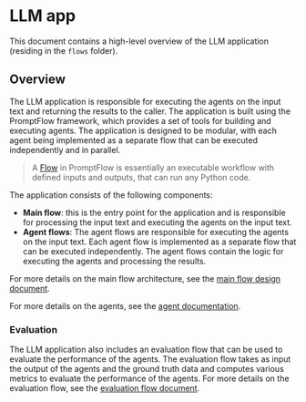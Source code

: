# LLM app

This document contains a high-level overview of the LLM application (residing in the `flows` folder).

## Overview

The LLM application is responsible for executing the agents on the input text and returning the results to the caller. The application is built using the PromptFlow framework, which provides a set of tools for building and executing agents. The application is designed to be modular, with each agent being implemented as a separate flow that can be executed independently and in parallel.

> A [Flow](https://learn.microsoft.com/en-us/azure/machine-learning/prompt-flow/concept-flows?view=azureml-api-2) in PromptFlow is essentially an executable workflow with defined inputs and outputs, that can run any Python code.

The application consists of the following components:

- **Main flow**: this is the entry point for the application and is responsible for processing the input text and executing the agents on the input text.
- **Agent flows**: The agent flows are responsible for executing the agents on the input text. Each agent flow is implemented as a separate flow that can be executed independently. The agent flows contain the logic for executing the agents and processing the results.

For more details on the main flow architecture, see the [main flow design document](./main_flow_design.md).

For more details on the agents, see the [agent documentation](./agent_design.md).

### Evaluation

The LLM application also includes an evaluation flow that can be used to evaluate the performance of the agents. The evaluation flow takes as input the output of the agents and the ground truth data and computes various metrics to evaluate the performance of the agents. For more details on the evaluation flow, see the [evaluation flow document](./evaluation_flow.md).
